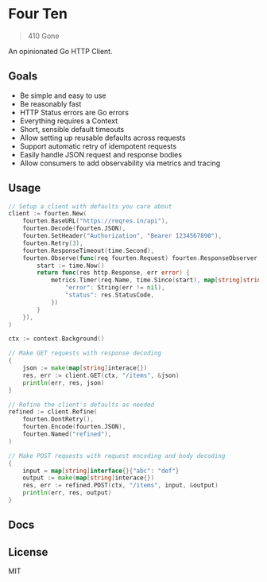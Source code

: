 # Four Ten

> 410 Gone

An opinionated Go HTTP Client.

## Goals

- Be simple and easy to use
- Be reasonably fast
- HTTP Status errors are Go errors
- Everything requires a Context
- Short, sensible default timeouts
- Allow setting up reusable defaults across requests
- Support automatic retry of idempotent requests
- Easily handle JSON request and response bodies
- Allow consumers to add observability via metrics and tracing

## Usage

```go
// Setup a client with defaults you care about
client := fourten.New(
    fourten.BaseURL("https://reqres.in/api"),
    fourten.Decode(fourten.JSON),
    fourten.SetHeader("Authorization", "Bearer 1234567890"),
    fourten.Retry(3),
    fourten.ResponseTimeout(time.Second),
    fourten.Observe(func(req fourten.Request) fourten.ResponseObserver {
        start := time.Now()
        return func(res http.Response, err error) {
            metrics.Timer(req.Name, time.Since(start), map[string]string{
                "error": String(err != nil),
                "status": res.StatusCode,
            })
        }
    }),
)

ctx := context.Background()

// Make GET requests with response decoding
{
    json := make(map[string]interace{})
    res, err := client.GET(ctx, "/items", &json)
    println(err, res, json)
}

// Refine the client's defaults as needed
refined := client.Refine(
    fourten.DontRetry(),
    fourten.Encode(fourten.JSON),
    fourten.Named("refined"),
)

// Make POST requests with request encoding and body decoding
{
    input = map[string]interface{}{"abc": "def"}
    output := make(map[string]interace{})
    res, err := refined.POST(ctx, "/items", input, &output)
    println(err, res, output)
}
```

## Docs

## License

MIT
